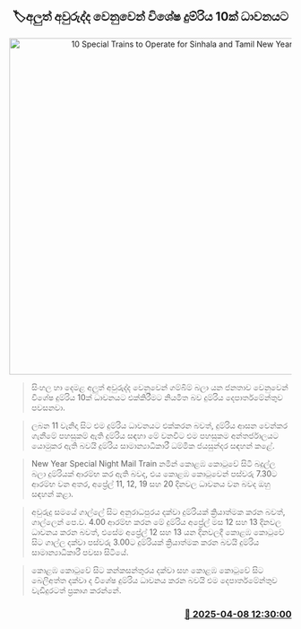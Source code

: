<p align='center'><b><h2 align='center' title='10 Special Trains to Operate for Sinhala and Tamil New Year'>🏷අලුත් අවුරුද්ද වෙනුවෙන් විශේෂ දුම්රිය 10ක් ධාවනයට</h2></b></p>
<p align='center'><img src='https://helakuru.sgp1.cdn.digitaloceanspaces.com/esana/images/lib/trainjaffna.jpg' width='600' alt='10 Special Trains to Operate for Sinhala and Tamil New Year'></p>

> සිංහල හා දෙමළ අලුත් අවුරුද්ද වෙනුවෙන් ගම්බිම් බලා යන ජනතාව වෙනුවෙන් විශේෂ දුම්රිය 10ක් ධාවනයට එක්කිරීමට නියමිත බව දුම්රිය දෙපාර්තමේන්තුව පවසනවා.

> ලබන 11 වැනිදා සිට එම දුම්රිය ධාවනයට එක්කරන බවත්, දුම්රිය ආසන වෙන්කර ගැනීමේ පහසුකම් ඇති දුම්රිය සඳහා මේ වනවිට එම පහසුකම අන්තර්ජාලයට යොමුකර ඇති බවයි දුම්රිය සාමාන්‍යාධිකාරී ධම්මික ජයසුන්දර සඳහන් කළේ.

> New Year Special Night Mail Train නමින් කොළඹ කොටුවේ සිටි බදුල්ල බලා දුම්රියක් ආරම්භ කර ඇති බවද, එය කොළඹ කොටුවෙන් පස්වරු 7.30ට ආරම්භ වන අතර, අප්‍රේල් 11, 12, 19 සහ 20 දිනවල ධාවනය වන බවද ඔහු සඳහන් කළා.

> අවුරුදු සමයේ ගාල්ලේ සිට අනුරාධපුරය දක්වා දුම්රියක් ක්‍රියාත්මක කරන බවත්, ගාල්ලෙන් පෙ.ව. 4.00 ආරම්භ කරන මේ දුම්රිය අප්‍රේල් මස 12 සහ 13 දිනවල ධාවනය කරන බවත්, එසේම අප්‍රේල් 12 සහ 13 යන දිනවලදී කොළඹ කොටුවේ සිට ගාල්ල දක්වා පස්වරු 3.00ට දුම්රියක් ක්‍රියාත්මක කරන බවයි දුම්රිය සාමාන්‍යාධිකාරී පවසා සිටියේ.

> කොළඹ කොටුවේ සිට කන්කසන්තුරය දක්වා සහ කොළඹ කොටුවේ සිට බෙලිඅත්ත දක්වා ද විශේෂ දුම්රිය ධාවනය කරන බවයි එම දෙපාර්තමේන්තුව වැඩිදුරටත් ප්‍රකාශ කරන්නේ.



<h3 align='right'><a href='https://www.helakuru.lk/esana/p/109071/'>📅 2025-04-08 12:30:00</a></h3>
